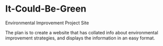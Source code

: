 # It-Could-Be-Green
Environmental Improvement Project Site

The plan is to create a website that has collated info about environmental improvement strategies, and displays the information in an easy format.
